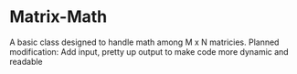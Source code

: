 # Matrix-Math
A basic class designed to handle math among M x N matricies.
Planned modification: Add input, pretty up output to make code more dynamic and readable
